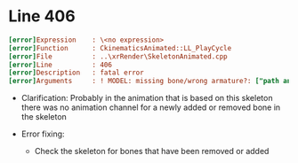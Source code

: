 # Line 406

```ini
[error]Expression    : \<no expression>
[error]Function      : CkinematicsAnimated::LL_PlayCycle
[error]File          : ..\xrRender\SkeletonAnimated.cpp
[error]Line          : 406
[error]Description   : fatal error
[error]Arguments     : ! MODEL: missing bone/wrong armature?: ["path and file name"]
```

- Clarification: Probably in the animation that is based on this skeleton there was no animation channel for a newly added or removed bone in the skeleton

- Error fixing:
  - Check the skeleton for bones that have been removed or added
